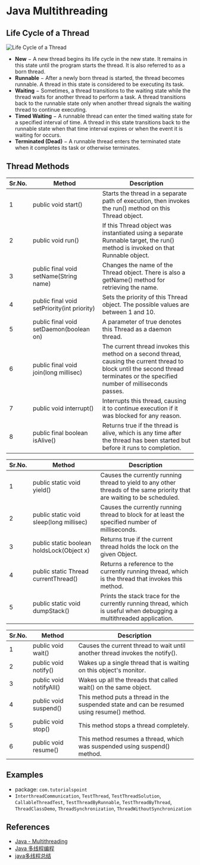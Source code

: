# Java Multithreading

## Life Cycle of a Thread
![Life Cycle of a Thread](https://www.wailian.work/images/2019/10/01/Thread_Life_Cycle-min.jpg)

- **New** − A new thread begins its life cycle in the new state. It remains in this state until the program starts the thread. It is also referred to as a born thread.
- **Runnable** − After a newly born thread is started, the thread becomes runnable. A thread in this state is considered to be executing its task.
- **Waiting** − Sometimes, a thread transitions to the waiting state while the thread waits for another thread to perform a task. A thread transitions back to the runnable state only when another thread signals the waiting thread to continue executing.
- **Timed Waiting** − A runnable thread can enter the timed waiting state for a specified interval of time. A thread in this state transitions back to the runnable state when that time interval expires or when the event it is waiting for occurs.
- **Terminated (Dead)** − A runnable thread enters the terminated state when it completes its task or otherwise terminates.

## Thread Methods

Sr.No. | Method | Description
----|------|------
1 | public void start() | Starts the thread in a separate path of execution, then invokes the run() method on this Thread object.
2 | public void run() | If this Thread object was instantiated using a separate Runnable target, the run() method is invoked on that Runnable object.
3 | public final void setName(String name) | Changes the name of the Thread object. There is also a getName() method for retrieving the name.
4 | public final void setPriority(int priority) | Sets the priority of this Thread object. The possible values are between 1 and 10.
5 | public final void setDaemon(boolean on) | A parameter of true denotes this Thread as a daemon thread.
6 | public final void join(long millisec) | The current thread invokes this method on a second thread, causing the current thread to block until the second thread terminates or the specified number of milliseconds passes.
7 | public void interrupt() | Interrupts this thread, causing it to continue execution if it was blocked for any reason.
8 | public final boolean isAlive() | Returns true if the thread is alive, which is any time after the thread has been started but before it runs to completion.

Sr.No. | Method | Description
----|------|------
1 | public static void yield() | Causes the currently running thread to yield to any other threads of the same priority that are waiting to be scheduled.
2 | public static void sleep(long millisec) | Causes the currently running thread to block for at least the specified number of milliseconds.
3 | public static boolean holdsLock(Object x) | Returns true if the current thread holds the lock on the given Object.
4 | public static Thread currentThread() | Returns a reference to the currently running thread, which is the thread that invokes this method.
5 | public static void dumpStack() | Prints the stack trace for the currently running thread, which is useful when debugging a multithreaded application.

Sr.No. | Method | Description
----|------|------
1 | public void wait() | Causes the current thread to wait until another thread invokes the notify().
2 | public void notify() | Wakes up a single thread that is waiting on this object's monitor.
3 | public void notifyAll() | Wakes up all the threads that called wait() on the same object.
4 | public void suspend() | This method puts a thread in the suspended state and can be resumed using resume() method.
5 | public void stop() | This method stops a thread completely.
6 | public void resume() | This method resumes a thread, which was suspended using suspend() method.

## Examples
- package: `com.tutorialspoint`
- `InterthreadCommunication`, `TestThread`, `TestThreadSolution`, `CallableThreadTest`, `TestThreadByRunnable`, `TestThreadByThread`, `ThreadClassDemo`, `ThreadSynchronization`, `ThreadWithoutSynchronization`

## References
- [Java - Multithreading](http://www.tutorialspoint.com/java/java_multithreading.htm)
- [Java 多线程编程](http://www.runoob.com/java/java-multithreading.html)
- [java多线程总结](http://www.cnblogs.com/rollenholt/archive/2011/08/28/2156357.html)